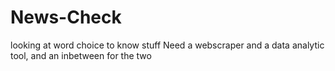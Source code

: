 # News-Check
looking at word choice to know stuff
 Need a webscraper and a data analytic tool, and an inbetween for the two
